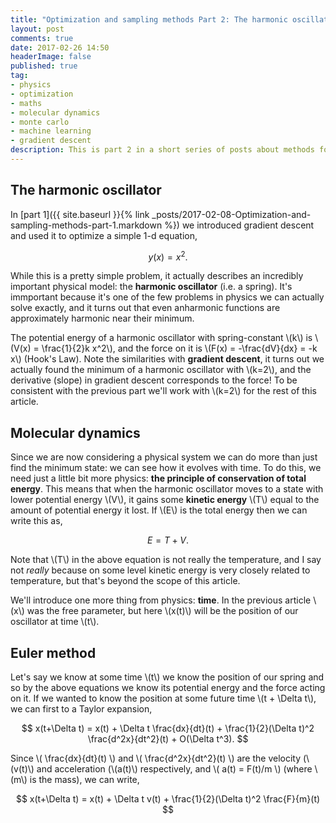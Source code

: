 ```yaml
---
title: "Optimization and sampling methods Part 2: The harmonic oscillator"
layout: post
comments: true
date: 2017-02-26 14:50
headerImage: false
published: true
tag:
- physics
- optimization
- maths
- molecular dynamics
- monte carlo
- machine learning
- gradient descent
description: This is part 2 in a short series of posts about methods for finding local minina, and on using molecular dynamics or Monte Carlo methods to sample from functions. Here I introduce the harmonic oscillator, an important physical model, and relate it to what we did in part 1.
---
```


## The harmonic oscillator

In [part 1]({{ site.baseurl }}{% link _posts/2017-02-08-Optimization-and-sampling-methods-part-1.markdown %})
we introduced gradient descent and used it to optimize a simple 1-d equation,

$$ y(x) = x^2. $$

While this is a pretty simple problem, it actually describes an incredibly
important physical model: the **harmonic oscillator** (i.e. a spring).
It's immportant because it's one of the few problems in physics we can 
actually solve exactly, and it turns out that even anharmonic functions 
are approximately harmonic near their minimum.

The potential energy of a harmonic oscillator with spring-constant 
\\(k\\) is \\(V(x) = \frac{1}{2}k x^2\\),
and the force on it is \\(F(x) = -\frac{dV}{dx} = -k x\\) (Hook's Law). 
Note the similarities with **gradient descent**, it turns out we actually 
found the minimum of a harmonic oscillator with \\(k=2\\), and the 
derivative (slope) in gradient descent corresponds to the force!
To be consistent with the previous part we'll work with \\(k=2\\) for the 
rest of this article.

## Molecular dynamics

Since we are now considering a physical system we can do more than just find 
the minimum state: we can see how it evolves with time. To do this, we need 
just a little bit more physics: **the principle of conservation of total energy**.
This means that when the harmonic oscillator moves to a state with lower 
potential energy \\(V\\), it gains some **kinetic energy** \\(T\\) equal to 
the amount of potential energy it lost. If \\(E\\) is the total energy then 
we can write this as,

$$ E = T + V. $$

Note that \\(T\\) in the above equation is not really the temperature, and I 
say not *really* because on some level kinetic energy is very closely related 
to temperature, but that's beyond the scope of this article.

We'll introduce one more thing from physics: **time**. In the previous article 
\\(x\\) was the free parameter, but here \\(x(t)\\) will be the position of our 
oscillator at time \\(t\\).

## Euler method

Let's say we know at some time \\(t\\) we know the position of our spring
and so by the above equations we know its potential energy and the force 
acting on it.  If we wanted to know the position at some future time
\\(t + \Delta t\\), we can first to a Taylor expansion,

$$ x(t+\Delta t) = x(t) + \Delta t \frac{dx}{dt}(t) + \frac{1}{2}(\Delta t)^2 \frac{d^2x}{dt^2}(t) + O(\Delta t^3). $$

Since \\( \frac{dx}{dt}(t) \\) and \\( \frac{d^2x}{dt^2}(t) \\) are the velocity 
(\\(v(t)\\) and acceleration (\\(a(t)\\) respectively,
and \\( a(t) = F(t)/m \\) (where \\(m\\) is the mass), we can write,

$$ x(t+\Delta t) = x(t) + \Delta t v(t) + \frac{1}{2}(\Delta t)^2 \frac{F}{m}(t)  $$



